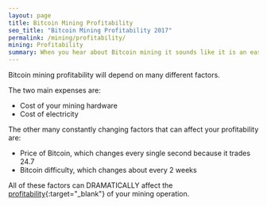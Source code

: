 ```yaml
---
layout: page
title: Bitcoin Mining Profitability
seo_title: "Bitcoin Mining Profitability 2017"
permalink: /mining/profitability/
mining: Profitability
summary: When you hear about Bitcoin mining it sounds like it is an easy way to make money. Well, it's not. So is Bitcoin mining profitable? This post will explain what it takes to run a profitable Bitcoin mining operation. 
---
```

Bitcoin mining profitability will depend on many different factors. 

The two main expenses are:

* Cost of your mining hardware
* Cost of electricity

The other many constantly changing factors that can affect your profitability are: 

* Price of Bitcoin, which changes every single second because it trades 24.7
* Bitcoin difficulty, which changes about every 2 weeks

All of these factors can DRAMATICALLY affect the [profitability](http://www.investopedia.com/articles/forex/051115/bitcoin-mining-still-profitable.asp){:target="_blank"} of your mining operation. 

